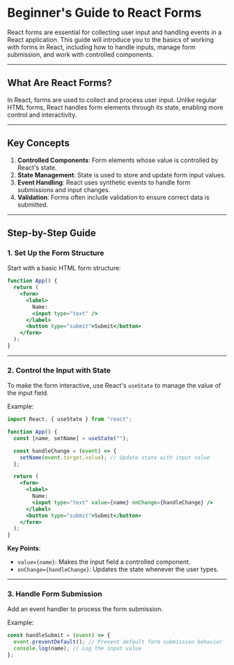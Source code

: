 # Beginner's Guide to React Forms

React forms are essential for collecting user input and handling events in a React application. This guide will introduce you to the basics of working with forms in React, including how to handle inputs, manage form submission, and work with controlled components.

---


## **What Are React Forms?**
In React, forms are used to collect and process user input. Unlike regular HTML forms, React handles form elements through its state, enabling more control and interactivity.

---


## **Key Concepts**
1. **Controlled Components**: Form elements whose value is controlled by React's state.
2. **State Management**: State is used to store and update form input values.
3. **Event Handling**: React uses synthetic events to handle form submissions and input changes.
4. **Validation**: Forms often include validation to ensure correct data is submitted.

---


## **Step-by-Step Guide**

### 1. **Set Up the Form Structure**
Start with a basic HTML form structure:
```jsx
function App() {
  return (
    <form>
      <label>
        Name:
        <input type="text" />
      </label>
      <button type="submit">Submit</button>
    </form>
  );
}
```

---


### 2. **Control the Input with State**
To make the form interactive, use React's `useState` to manage the value of the input field.

Example:
```jsx
import React, { useState } from "react";

function App() {
  const [name, setName] = useState("");

  const handleChange = (event) => {
    setName(event.target.value); // Update state with input value
  };

  return (
    <form>
      <label>
        Name:
        <input type="text" value={name} onChange={handleChange} />
      </label>
      <button type="submit">Submit</button>
    </form>
  );
}
```

**Key Points**:
- `value={name}`: Makes the input field a controlled component.
- `onChange={handleChange}`: Updates the state whenever the user types.

---


### 3. **Handle Form Submission**
Add an event handler to process the form submission.

Example:
```jsx
const handleSubmit = (event) => {
  event.preventDefault(); // Prevent default form submission behavior
  console.log(name); // Log the input value
};
```